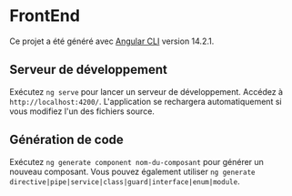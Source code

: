 # FrontEnd

Ce projet a été généré avec [Angular CLI](https://github.com/angular/angular-cli) version 14.2.1.

## Serveur de développement

Exécutez `ng serve` pour lancer un serveur de développement. Accédez à `http://localhost:4200/`. L'application se rechargera automatiquement si vous modifiez l'un des fichiers source.

## Génération de code

Exécutez `ng generate component nom-du-composant` pour générer un nouveau composant. Vous pouvez également utiliser `ng generate directive|pipe|service|class|guard|interface|enum|module`.
